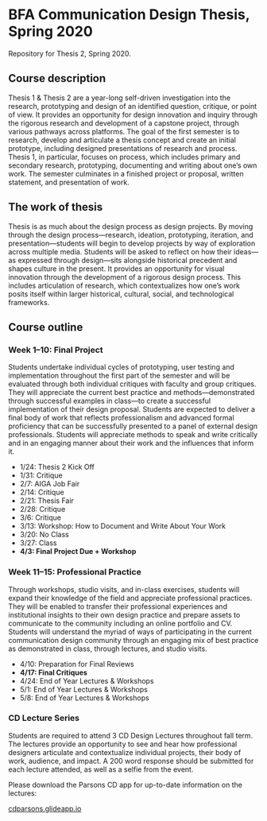 # BFA Communication Design Thesis, Spring 2020
Repository for Thesis 2, Spring 2020.

## Course description
Thesis 1 & Thesis 2 are a year-long self-driven investigation into the research, prototyping and design of an identified question, critique, or point of view. It provides an opportunity for design innovation and inquiry through the rigorous research and development of a capstone project, through various pathways across platforms. The goal of the first semester is to research, develop and articulate a thesis concept and create an initial prototype, including designed presentations of research and process. Thesis 1, in particular, focuses on process, which includes primary and secondary research, prototyping, documenting and writing about one’s own work. The semester culminates in a finished project or proposal, written statement, and presentation of work.

## The work of thesis
Thesis is as much about the design process as design projects. By moving through the design process—research, ideation, prototyping, iteration, and presentation—students will begin to develop projects by way of exploration across multiple media. Students will be asked to reflect on how their ideas—as expressed through design—sits alongside historical precedent and shapes culture in the present. It provides an opportunity for visual innovation through the development of a rigorous design process. This includes articulation of research, which contextualizes how one’s work posits itself within larger historical, cultural, social, and technological frameworks.

## Course outline
### Week 1–10: Final Project 
Students undertake individual cycles of prototyping, user testing and implementation throughout the first part of the semester and will be evaluated through both individual critiques with faculty and group critiques. They will appreciate the current best practice and methods—demonstrated through successful examples in class—to create a successful implementation of their design proposal. Students are expected to deliver a final body of work that reflects professionalism and advanced formal proficiency that can be successfully presented to a panel of external design professionals. Students will appreciate methods to speak and write critically and in an engaging manner about their work and the influences that inform it.

* 1/24: Thesis 2 Kick Off
* 1/31: Critique
* 2/7: AIGA Job Fair
* 2/14: Critique
* 2/21: Thesis Fair
* 2/28: Critique
* 3/6: Critique
* 3/13: Workshop: How to Document and Write About Your Work
* 3/20: No Class
* 3/27: Class
* **4/3: Final Project Due + Workshop**


### Week 11–15: Professional Practice
Through workshops, studio visits,  and in-class exercises, students will expand their knowledge of the field and appreciate professional practices. They will be enabled to transfer their professional experiences and institutional insights to their own design practice and prepare assets to communicate to the community including an online portfolio and CV. Students will understand the myriad of ways of participating in the current communication design community through an engaging mix of best practice as demonstrated in class, through lectures, and studio visits. 

* 4/10: Preparation for Final Reviews
* **4/17: Final Critiques**
* 4/24: End of Year Lectures & Workshops
* 5/1: End of Year Lectures & Workshops 
* 5/8: End of Year Lectures & Workshops 

### CD Lecture Series
Students are required to attend 3 CD Design Lectures throughout fall term. The lectures provide an opportunity to see and hear how professional designers articulate and contextualize  individual projects, their body of work, audience, and impact. A 200 word response should be submitted for each lecture attended, as well as a selfie from the event.

Please download the Parsons CD app for up-to-date information on the lectures:

[cdparsons.glideapp.io](http://cdparsons.glideapp.io)
